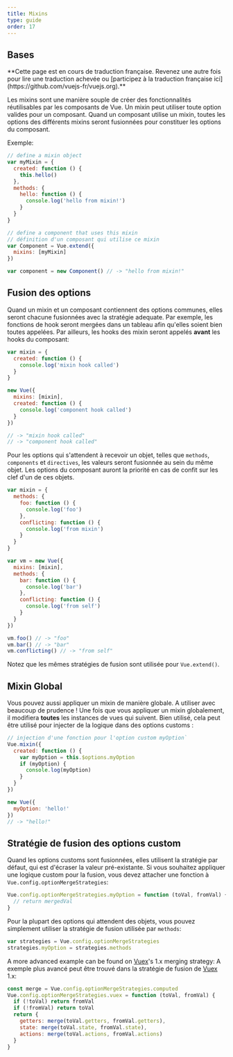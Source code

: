 ```yaml
---
title: Mixins
type: guide
order: 17
---
```


## Bases

<p class="tip">**Cette page est en cours de traduction française. Revenez une autre fois pour lire une traduction achevée ou [participez à la traduction française ici](https://github.com/vuejs-fr/vuejs.org).**</p>

Les mixins sont une manière souple de créer des fonctionnalités réutilisables par les composants de Vue. Un mixin peut utiliser toute option valides pour un composant. Quand un composant utilise un mixin, toutes les options des différents mixins seront fusionnées pour constituer les options du composant.

Exemple:

``` js
// define a mixin object
var myMixin = {
  created: function () {
    this.hello()
  },
  methods: {
    hello: function () {
      console.log('hello from mixin!')
    }
  }
}

// define a component that uses this mixin
// définition d'un composant qui utilise ce mixin
var Component = Vue.extend({
  mixins: [myMixin]
})

var component = new Component() // -> "hello from mixin!"
```

## Fusion des options

Quand un mixin et un composant contiennent des options communes,  elles seront chacune fusionnées avec la stratégie adequate. Par exemple, les fonctions de hook seront mergées dans un tableau afin qu'elles soient bien toutes appelées. Par ailleurs, les hooks des mixin seront appelés **avant** les hooks du composant:

``` js
var mixin = {
  created: function () {
    console.log('mixin hook called')
  }
}

new Vue({
  mixins: [mixin],
  created: function () {
    console.log('component hook called')
  }
})

// -> "mixin hook called"
// -> "component hook called"
```

Pour les options qui s'attendent à recevoir un objet, telles que `methods`, `components` et `directives`, les valeurs seront fusionnée au sein du même objet. Les options du composant auront la priorité en cas de confit sur les clef d'un de ces objets.

``` js
var mixin = {
  methods: {
    foo: function () {
      console.log('foo')
    },
    conflicting: function () {
      console.log('from mixin')
    }
  }
}

var vm = new Vue({
  mixins: [mixin],
  methods: {
    bar: function () {
      console.log('bar')
    },
    conflicting: function () {
      console.log('from self')
    }
  }
})

vm.foo() // -> "foo"
vm.bar() // -> "bar"
vm.conflicting() // -> "from self"
```

Notez que les mêmes stratégies de fusion sont utilisée pour `Vue.extend()`.

## Mixin Global

Vous pouvez aussi appliquer un mixin de manière globale. A utiliser avec beaucoup de prudence ! Une fois que vous appliquer un mixin globalement, il modifiera **toutes** les instances de vues qui suivent. Bien utilisé, cela peut être utilisé pour injecter de la logique dans des options customs :

``` js
// injection d'une fonction pour l'option custom myOption`
Vue.mixin({
  created: function () {
    var myOption = this.$options.myOption
    if (myOption) {
      console.log(myOption)
    }
  }
})

new Vue({
  myOption: 'hello!'
})
// -> "hello!"
```

<p class="tip"><Utilisez les mixins global avec beaucoup de prudence et de modération, parce qu'ils affectent chacun des Vue crée, y compris celles des librairies tierces. La plupart du temps, vous devriez uniquement vous en servir pour la gestion des options custom comme dans l'exemple ci-dessus. C'est aussi une bonne idée d'en faire des [Plugins](plugins.html) pour éviter de les appliquer plusieurs fois par erreur. </p>

## Stratégie de fusion des options custom

Quand les options customs sont fusionnées, elles utilisent la stratégie par défaut, qui est d'écraser la valeur pré-existante. Si vous souhaitez appliquer une logique custom pour la fusion, vous devez attacher une fonction à `Vue.config.optionMergeStrategies`:

``` js
Vue.config.optionMergeStrategies.myOption = function (toVal, fromVal) {
  // return mergedVal
}
```

Pour la plupart des options qui attendent des objets, vous pouvez simplement utiliser la stratégie de fusion utilisée par `methods`:

``` js
var strategies = Vue.config.optionMergeStrategies
strategies.myOption = strategies.methods
```

A more advanced example can be found on [Vuex](https://github.com/vuejs/vuex)'s 1.x merging strategy:
A exemple plus avancé peut être trouvé dans la stratégie de fusion de [Vuex](https://github.com/vuejs/vuex) 1.x:

``` js
const merge = Vue.config.optionMergeStrategies.computed
Vue.config.optionMergeStrategies.vuex = function (toVal, fromVal) {
  if (!toVal) return fromVal
  if (!fromVal) return toVal
  return {
    getters: merge(toVal.getters, fromVal.getters),
    state: merge(toVal.state, fromVal.state),
    actions: merge(toVal.actions, fromVal.actions)
  }
}
```
